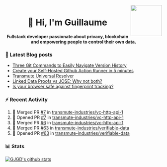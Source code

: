 <img align='right' src='https://user-images.githubusercontent.com/5713670/87202985-820dcb80-c2b6-11ea-9f56-7ec461c497c3.gif' width='100"'>

<h1 align="center">👋 Hi, I'm Guillaume</h1>
<h4 align="center">Fullstack developer passionate about privacy, blockchain and empowering people to control their own data.

### 📝 Latest Blog posts

<!-- BLOG-POST-LIST:START -->
- [Three Git Commands to Easily Navigate Version History](https://gjgd.medium.com/three-git-commands-to-easily-navigate-version-history-95998c391353?source=rss-35e0d58bf235------2)
- [Create your Self-Hosted Github Action Runner in 5 minutes](https://gjgd.medium.com/create-your-self-hosted-github-action-runner-in-5-minutes-a9eff615edc4?source=rss-35e0d58bf235------2)
- [Transmute Universal Resolver](https://medium.com/transmute-techtalk/transmute-universal-resolver-b6c8509858f?source=rss-35e0d58bf235------2)
- [Linked Data Proofs vs JOSE: Why not both?](https://medium.com/transmute-techtalk/linked-data-proofs-vs-jose-why-not-both-1594393418cc?source=rss-35e0d58bf235------2)
- [Is your browser safe against fingerprint tracking?](https://gjgd.medium.com/is-your-browser-safe-against-fingerprint-tracking-6126952b805b?source=rss-35e0d58bf235------2)
<!-- BLOG-POST-LIST:END -->

### :zap: Recent Activity

<!--START_SECTION:activity-->
1. 🎉 Merged PR [#7](https://github.com/transmute-industries/vc-http-api-1/pull/7) in [transmute-industries/vc-http-api-1](https://github.com/transmute-industries/vc-http-api-1)
2. 💪 Opened PR [#7](https://github.com/transmute-industries/vc-http-api-1/pull/7) in [transmute-industries/vc-http-api-1](https://github.com/transmute-industries/vc-http-api-1)
3. 🎉 Merged PR [#6](https://github.com/transmute-industries/vc-http-api-1/pull/6) in [transmute-industries/vc-http-api-1](https://github.com/transmute-industries/vc-http-api-1)
4. 🎉 Merged PR [#63](https://github.com/transmute-industries/verifiable-data/pull/63) in [transmute-industries/verifiable-data](https://github.com/transmute-industries/verifiable-data)
5. 💪 Opened PR [#63](https://github.com/transmute-industries/verifiable-data/pull/63) in [transmute-industries/verifiable-data](https://github.com/transmute-industries/verifiable-data)
<!--END_SECTION:activity-->

### 📊 Stats

[![GJGD's github stats](https://github-readme-stats.vercel.app/api?username=gjgd&count_private=true&show_icons=true&custom_title=My%20Github%20Stats)](https://github.com/anuraghazra/github-readme-stats)
